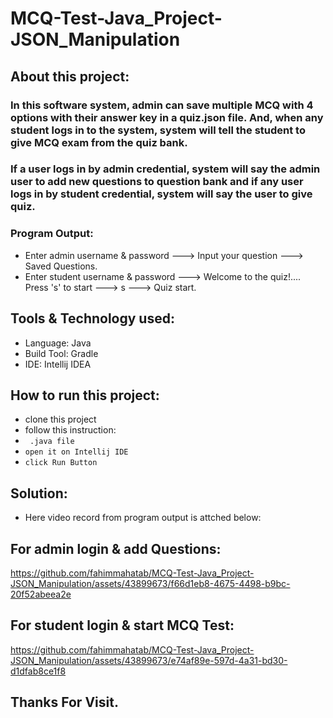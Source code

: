 # MCQ-Test-Java_Project-JSON_Manipulation
## About this project:
### In this software system, admin can save multiple MCQ with 4 options with their answer key in a quiz.json file. And, when any student logs in to the system, system will tell the student to give MCQ exam from the quiz bank.
### If a user logs in by admin credential, system will say the admin user to add new questions to question bank and if any user logs in by student credential, system will say the user to give quiz.

### Program Output:
- Enter admin username & password ---> Input your question ---> Saved Questions.
- Enter student username & password ---> Welcome to the quiz!.... Press 's' to start ---> s ---> Quiz start.

## Tools & Technology used:
- Language: Java
- Build Tool: Gradle
- IDE: Intellij IDEA

## How to run this project:
- clone this project
- follow this instruction:
- ```  .java file ```
- ``` open it on Intellij IDE ```
- ``` click Run Button ```
  
## Solution:
- Here video record from program output is attched below:
## For admin login & add Questions:
https://github.com/fahimmahatab/MCQ-Test-Java_Project-JSON_Manipulation/assets/43899673/f66d1eb8-4675-4498-b9bc-20f52abeea2e

## For student login & start MCQ Test: 
https://github.com/fahimmahatab/MCQ-Test-Java_Project-JSON_Manipulation/assets/43899673/e74af89e-597d-4a31-bd30-d1dfab8ce1f8

## Thanks For Visit.